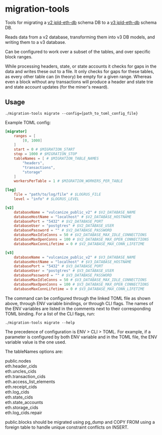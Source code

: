 # migration-tools
Tools for migrating a [v2 ipld-eth-db](https://github.com/vulcanize/ipld-eth-db/releases/tag/v0.2.1) schema DB to a
[v3 ipld-eth-db](https://github.com/vulcanize/ipld-eth-db/releases/tag/v0.3.2) schema DB.

Reads data from a v2 database, transforming them into v3 DB models, and writing them to a v3 database.

Can be configured to work over a subset of the tables, and over specific block ranges.

While processing headers, state, or state accounts it checks for gaps in the data and writes these out to a file. It only checks for
gaps for these tables, as every other table can (in theory) be empty for a given range. Whereas even a block without any transactions will
produce a header and state trie and state account updates (for the miner's reward).

## Usage
`./migration-tools migrate --config={path_to_toml_config_file}`

Example TOML config:

```toml
[migrator]
    ranges = [
        [0, 1000]
    ]
    start = 0 # $MIGRATION_START
    stop = 1000 # $MIGRATION_STOP
    tableNames = [ # $MIGRATION_TABLE_NAMES
        "headers",
        "transactions",
        "storage"
    ]
    workersPerTable = 1 # $MIGRATION_WORKERS_PER_TABLE

[log]
    file = "path/to/log/file" # $LOGRUS_FILE
    level = "info" # $LOGRUS_LEVEL

[v2]
    databaseName = "vulcanize_public_v2" # $V2_DATABASE_NAME
    databaseHostName = "localhost" # $V2_DATABASE_HOSTNAME
    databasePort = "5432" # $V2_DATABASE_PORT
    databaseUser = "postgtres" # $V2_DATABASE_USER
    databasePassword = "" # $V2_DATABASE_PASSWORD
    databaseMaxIdleConns = 50 # $V2_DATABASE_MAX_IDLE_CONNECTIONS
    databaseMaxOpenConns = 100 # $V2_DATABASE_MAX_OPEN_CONNECTIONS
    databaseMaxConnLifetime = 0 # $V2_DATABASE_MAX_CONN_LIFETIME

[v3]
    databaseName = "vulcanize_public_v2" # $V3_DATABASE_NAME
    databaseHostName = "localhost" # $V3_DATABASE_HOSTNAME
    databasePort = "5432" # $V3_DATABASE_PORT
    databaseUser = "postgtres" # $V3_DATABASE_USER
    databasePassword = "" # $V3_DATABASE_PASSWORD
    databaseMaxIdleConns = 50 # $V3_DATABASE_MAX_IDLE_CONNECTIONS
    databaseMaxOpenConns = 100 # $V3_DATABASE_MAX_OPEN_CONNECTIONS
    databaseMaxConnLifetime = 0 # $V3_DATABASE_MAX_CONN_LIFETIME
```

The command can be configured through the linked TOML file as shown above, through ENV variable bindings, or through CLI flags.
The names of the ENV variables are listed in the comments next to their corresponding TOML binding. For a list of the CLI flags, run: 

`./migration-tools migrate --help`

The precedence of configuration is ENV > CLI > TOML. For example, if a parameter is configured by both ENV variable
and in the TOML file, the ENV variable value is the one used.

The tableNames options are:

public.nodes  
eth.header_cids  
eth.uncles_cids  
eth.transaction_cids  
eth.access_list_elements  
eth.receipt_cids  
eth.log_cids  
eth.state_cids  
eth.state_accounts  
eth.storage_cids  
eth.log_cids.repair

public.blocks should be migrated using pg_dump and COPY FROM using a foreign table to handle unique constraint conflicts on INSERT.



